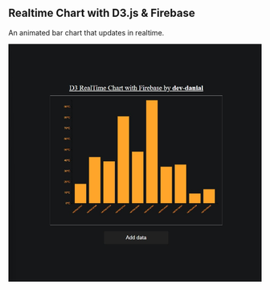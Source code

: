 ## Realtime Chart with D3.js & Firebase

An animated bar chart that updates in realtime.

![Preview](preview.jpeg)
